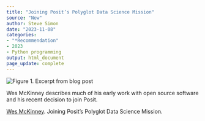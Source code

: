 ```yaml
---
title: "Joining Posit’s Polyglot Data Science Mission"
source: "New"
author: Steve Simon
date: "2023-11-08"
categories:
- "*Recommendation"
- 2023
- Python programming
output: html_document
page_update: complete
---
```


![Figure 1. Excerpt from blog post](http://www.pmean.com/new-images/xx/xx-01.png)

<div class="notes">

Wes McKinney describes much of his early work with open source software and his recent decision to join Posit.

[Wes McKinney][mck1]. Joining Posit’s Polyglot Data Science Mission.

[mck1]: https://wesmckinney.com/blog/joining-posit/

</div>
